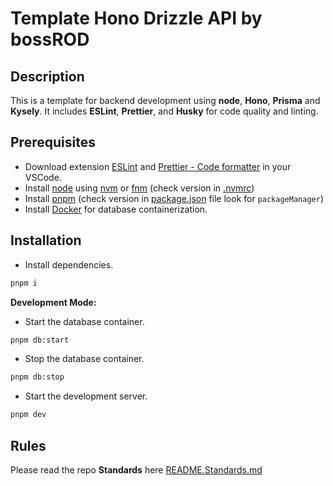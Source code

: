 # Template Hono Drizzle API by bossROD

## Description

This is a template for backend development using **node**, **Hono**, **Prisma** and **Kysely**. It includes **ESLint**, **Prettier**, and **Husky** for code quality and linting.

## Prerequisites

- Download extension [ESLint](https://marketplace.visualstudio.com/items?itemName=dbaeumer.vscode-eslint) and [Prettier - Code formatter](https://marketplace.visualstudio.com/items?itemName=esbenp.prettier-vscode) in your VSCode.
- Install [node](https://nodejs.org/en) using [nvm](https://github.com/nvm-sh/nvm) or [fnm](https://github.com/Schniz/fnm) (check version in [.nvmrc](./.nvmrc))
- Install [pnpm](https://pnpm.io/) (check version in [package.json](./package.json) file look for `packageManager`)
- Install [Docker](https://www.docker.com/) for database containerization.

## Installation

- Install dependencies.

```bash
pnpm i
```

**Development Mode:**

- Start the database container.
```bash
pnpm db:start
```

- Stop the database container.
```bash
pnpm db:stop
```

- Start the development server.
```bash
pnpm dev
```

## Rules

Please read the repo **Standards** here [README.Standards.md](./README.Standards.md)
